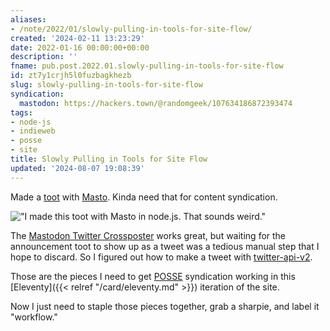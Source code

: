```yaml
---
aliases:
- /note/2022/01/slowly-pulling-in-tools-for-site-flow/
created: '2024-02-11 13:23:29'
date: 2022-01-16 00:00:00+00:00
description: ''
fname: pub.post.2022.01.slowly-pulling-in-tools-for-site-flow
id: zt7y1crjh5l0fuzbagkhezb
slug: slowly-pulling-in-tools-for-site-flow
syndication:
  mastodon: https://hackers.town/@randomgeek/107634186872393474
tags:
- node-js
- indieweb
- posse
- site
title: Slowly Pulling in Tools for Site Flow
updated: '2024-08-07 19:08:39'
---
```


Made a [toot](https://hackers.town/@randomgeek/107630284879354154) with [Masto](https://www.npmjs.com/package/masto). Kinda need that for content syndication.

!["I made this toot with Masto in node.js. That sounds weird."](assets/img/2022/toot.png "Here's my toot")

The [Mastodon Twitter Crossposter](https://crossposter.masto.donte.com.br/) works great, but waiting for the announcement toot to show up as a tweet was a tedious manual step that I hope to discard. So I figured out how to make a tweet with [twitter-api-v2](https://www.npmjs.com/package/twitter-api-v2).

Those are the pieces I need to get [POSSE](https://indieweb.org/POSSE) syndication working in this [Eleventy]({{< relref "/card/eleventy.md" >}}) iteration of the site.

Now I just need to staple those pieces together, grab a sharpie, and label it "workflow."